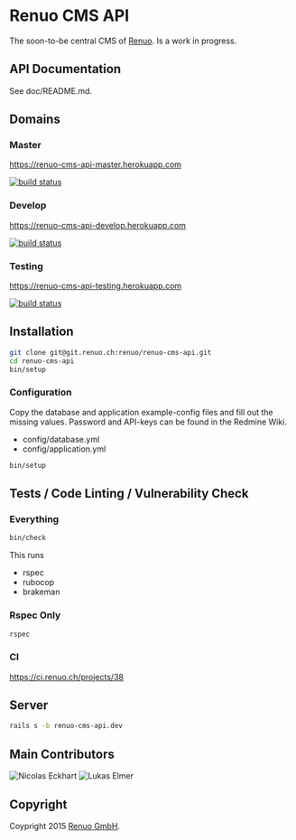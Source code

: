 # Renuo CMS API

The soon-to-be central CMS of [Renuo](https://www.renuo.ch). Is a work in progress.

## API Documentation

See doc/README.md.

## Domains

### Master

https://renuo-cms-api-master.herokuapp.com

[![build status](https://ci.renuo.ch/projects/38/status.png?ref=master)](https://ci.renuo.ch/projects/38?ref=master)

### Develop

https://renuo-cms-api-develop.herokuapp.com

[![build status](https://ci.renuo.ch/projects/38/status.png?ref=develop)](https://ci.renuo.ch/projects/38?ref=develop)

### Testing

https://renuo-cms-api-testing.herokuapp.com

[![build status](https://ci.renuo.ch/projects/38/status.png?ref=testing)](https://ci.renuo.ch/projects/38?ref=testing)


## Installation

```sh
git clone git@git.renuo.ch:renuo/renuo-cms-api.git
cd renuo-cms-api
bin/setup
```

### Configuration

Copy the database and application example-config files and fill out the missing values.
Password and API-keys can be found in the Redmine Wiki.

* config/database.yml
* config/application.yml

```sh
bin/setup
```

## Tests / Code Linting / Vulnerability Check

### Everything

```sh
bin/check
```

This runs

* rspec
* rubocop
* brakeman

### Rspec Only

```sh
rspec
```

### CI

https://ci.renuo.ch/projects/38


## Server

```sh
rails s -b renuo-cms-api.dev
```

## Main Contributors

![Nicolas Eckhart](https://www.gravatar.com/avatar/742cec893c283daf4a3c287ef2681599) ![Lukas Elmer](https://www.gravatar.com/avatar/697b8e2d3bde4d895eca4fe2dcfe9239.jpg)

## Copyright

Coypright 2015 [Renuo GmbH](https://www.renuo.ch/).

